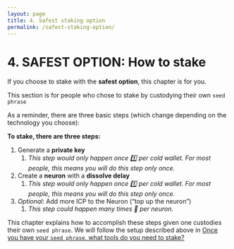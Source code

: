 ```yaml
---
layout: page
title: 4. Safest staking option
permalink: /safest-staking-option/
---
```



# 4. SAFEST OPTION: How to stake

If you choose to stake with the **safest option**, this chapter is for you.

This section is for people who chose to stake by custodying their own `seed phrase`

As a reminder, there are three basic steps (which change depending on the technology you choose):

**To stake, there are three steps:**

1. Generate a **private key** 
    1. *This step would only happen once 1️⃣ per cold wallet. For most people, this means you will do this step only once.*
2. Create a **neuron** with a **dissolve delay** 
    1. *This step would only happen once 1️⃣ per cold wallet. For most people, this means you will do this step only once.*
3. *Optional*: Add more ICP to the Neuron (“top up the neuron”) 
    1. *This step could happen many times 🔁 per neuron.*

This chapter explains how to accomplish these steps given one custodies their own `seed phrase`. We will follow the setup described above in [Once you have your `seed phrase`, what tools do you need to stake?](https://www.notion.so/Staking-with-self-custody-for-Dummies-5006a4da7edd4473a02cad2a58a159c6)